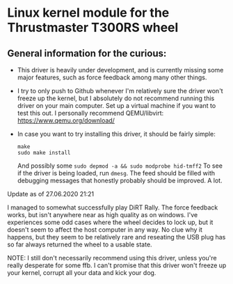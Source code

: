 # Linux kernel module for the Thrustmaster T300RS wheel

## General information for the curious:
* This driver is heavily under development, and is currently missing some major features, such as force feedback among many other things.

* I try to only push to Github whenever I'm relatively sure the driver won't freeze up the kernel, but I absolutely do not recommend running this driver on your main computer. Set up a virtual machine if you want to test this out. I personally recommend QEMU/libvirt: https://www.qemu.org/download/

* In case you want to try installing this driver, it should be fairly simple:
  ```
  make
  sudo make install 
  ```
  And possibly some ```sudo depmod -a && sudo modprobe hid-tmff2```
  To see if the driver is being loaded, run ```dmesg```. The feed should be filled with debugging messages that honestly probably should be improved. A lot.

Update as of 27.06.2020 21:21

I managed to somewhat successfully play DiRT Rally. The force feedback works, but isn't anywhere near as high quality as on windows. I've experiences some odd cases where the wheel decides to lock up, but it doesn't seem to affect the host computer in any way. No clue why it happens, but they seem to be relatively rare and reseating the USB plug has so far always returned the wheel to a usable state.

NOTE: I still don't necessarily recommend using this driver, unless you're really desperate for some ffb. I can't promise that this driver won't freeze up your kernel, corrupt all your data and kick your dog.
